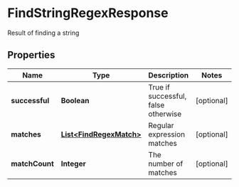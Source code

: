 

# FindStringRegexResponse

Result of finding a string

## Properties

| Name | Type | Description | Notes |
|------------ | ------------- | ------------- | -------------|
|**successful** | **Boolean** | True if successful, false otherwise |  [optional] |
|**matches** | [**List&lt;FindRegexMatch&gt;**](FindRegexMatch.md) | Regular expression matches |  [optional] |
|**matchCount** | **Integer** | The number of matches |  [optional] |



